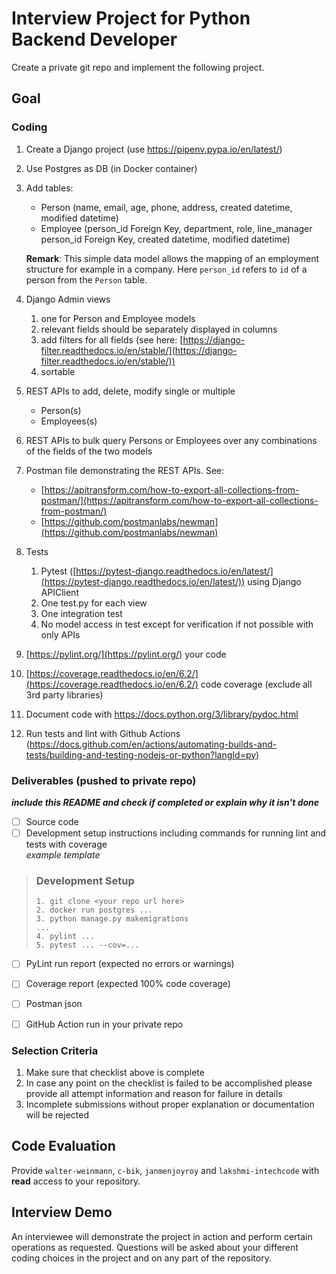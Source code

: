 # Interview Project for Python Backend Developer

Create a private git repo and implement the following project.

## Goal
### Coding
1. Create a Django project (use https://pipenv.pypa.io/en/latest/)
2. Use Postgres as DB (in Docker container)
3. Add tables:
    - Person (name, email, age, phone, address, created datetime, modified datetime)
    - Employee (person_id Foreign Key, department, role, line_manager person_id Foreign Key, created datetime, modified datetime)

    **Remark**: This simple data model allows the mapping of an employment structure for example in a company. Here `person_id` refers to `id` of a person from the `Person` table.

4. Django Admin views
    1. one for Person and Employee models
    2. relevant fields should be separately displayed in columns
    3. add filters for all fields (see here: [https://django-filter.readthedocs.io/en/stable/](https://django-filter.readthedocs.io/en/stable/))
    4. sortable
6. REST APIs to add, delete, modify single or multiple
    - Person(s)
    - Employees(s) 
7. REST APIs to bulk query Persons or Employees over any combinations of the fields of the two models
8. Postman file demonstrating the REST APIs. See:
    - [https://apitransform.com/how-to-export-all-collections-from-postman/](https://apitransform.com/how-to-export-all-collections-from-postman/)
    - [https://github.com/postmanlabs/newman](https://github.com/postmanlabs/newman)
10. Tests
    1. Pytest ([https://pytest-django.readthedocs.io/en/latest/](https://pytest-django.readthedocs.io/en/latest/)) using Django APIClient
    2. One test.py for each view
    3. One integration test
    4. No model access in test except for verification if not possible with only APIs
11. [https://pylint.org/](https://pylint.org/) your code
12. [https://coverage.readthedocs.io/en/6.2/](https://coverage.readthedocs.io/en/6.2/) code coverage (exclude all 3rd party libraries)
13. Document code with https://docs.python.org/3/library/pydoc.html
14. Run tests and lint with Github Actions (https://docs.github.com/en/actions/automating-builds-and-tests/building-and-testing-nodejs-or-python?langId=py)

### Deliverables (pushed to private repo)
_**include this README and check if completed or explain why it isn't done**_
- [ ] Source code
- [ ] Development setup instructions including commands for running lint and tests with coverage
<br>_example template_
> ### Development Setup
> ```
> 1. git clone <your repo url here>
> 2. docker run postgres ...
> 3. python manage.py makemigrations
> ...
> 4. pylint ...
> 5. pytest ... --cov=...
> ```
- [ ] PyLint run report (expected no errors or warnings)
- [ ] Coverage report (expected 100% code coverage)
- [ ] Postman json
- [ ] GitHub Action run in your private repo



### Selection Criteria
1. Make sure that checklist above is complete
2. In case any point on the checklist is failed to be accomplished please provide all attempt information and reason for failure in details
3. Incomplete submissions without proper explanation or documentation will be rejected

## Code Evaluation
Provide `walter-weinmann`, `c-bik`, `janmenjoyroy` and `lakshmi-intechcode` with **read** access to your repository.

## Interview Demo
An interviewee will demonstrate the project in action and perform certain operations as requested. Questions will be asked about your different coding choices in the project and on any part of the repository.
